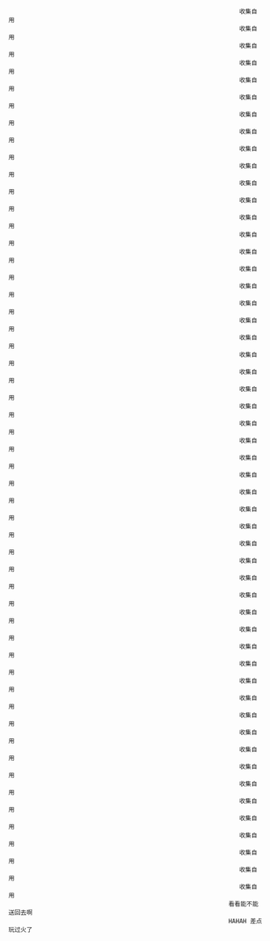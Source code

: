 
                                                                    收集自用
                                                                    收集自用
                                                                    收集自用
                                                                    收集自用
                                                                    收集自用
                                                                    收集自用
                                                                    收集自用
                                                                    收集自用
                                                                    收集自用
                                                                    收集自用
                                                                    收集自用
                                                                    收集自用
                                                                    收集自用
                                                                    收集自用
                                                                    收集自用
                                                                    收集自用
                                                                    收集自用
                                                                    收集自用
                                                                    收集自用
                                                                    收集自用
                                                                    收集自用
                                                                    收集自用                                                                    
                                                                    收集自用
                                                                    收集自用
                                                                    收集自用
                                                                    收集自用
                                                                    收集自用
                                                                    收集自用
                                                                    收集自用
                                                                    收集自用
                                                                    收集自用
                                                                    收集自用                                                                   
                                                                    收集自用
                                                                    收集自用
                                                                    收集自用
                                                                    收集自用
                                                                    收集自用
                                                                    收集自用
                                                                    收集自用
                                                                    收集自用
                                                                    收集自用
                                                                    收集自用                                                                    
                                                                    收集自用
                                                                    收集自用
                                                                    收集自用
                                                                    收集自用
                                                                    收集自用
                                                                    收集自用
                                                                    收集自用
                                                                    收集自用
                                                                    收集自用
                                                                    收集自用
                                                                 看看能不能送回去啊
                                                                 HAHAH 差点玩过火了
